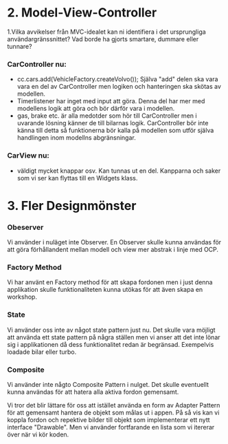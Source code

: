 # 2. Model-View-Controller
1.Vilka avvikelser från MVC-idealet kan ni identifiera i det ursprungliga användargränssnittet? Vad borde ha gjorts smartare, dummare eller tunnare?

### CarController nu:
* cc.cars.add(VehicleFactory.createVolvo()); Själva "add" delen ska vara vara en del av CarController men logiken och hanteringen ska skötas av modellen.
* Timerlistener har inget med input att göra.  Denna del har mer med modellens logik att göra och bör därför vara i modellen.
* gas, brake etc. är alla medotder som hör till CarController men i  uvarande lösning känner de till bilarnas logik. CarController bör inte känna till detta så funktionerna bör kalla på modellen som utför själva handlingen inom modellns abgränsningar.

### CarView nu:
* väldigt mycket knappar osv. Kan tunnas ut en del. Kanpparna och saker som vi ser kan flyttas till en Widgets klass. 

# 3. Fler Designmönster
### Obeserver
Vi använder i nuläget inte Observer. En Observer skulle kunna användas för att göra förhållandent mellan modell och view mer abstrak i linje med OCP.
### Factory Method
Vi har använt en Factory method för att skapa fordonen men i just denna applikation skulle funktionaliteten kunna utökas för att även skapa en workshop.
### State
Vi använder oss inte av något state pattern just nu. Det skulle vara möjligt att använda ett state pattern på några ställen men vi anser att det inte lönar sig i applikationen då dess funktionalitet redan är begränsad. Exempelvis loadade bilar eller turbo. 
### Composite
Vi använder inte någto Composite Pattern i nulget. Det skulle eventuellt kunna användas för att hatera alla aktiva fordon gemensamt.


Vi tror det blir lättare för oss att istället använda en form av Adapter Pattern för att gemensamt hantera de objekt som målas ut i appen. På så vis kan vi koppla fordon och repektive bilder till objekt som implementerar ett nytt interface "Drawable".
Men vi använder fortfarande en lista som vi itererar över när vi kör koden. 


